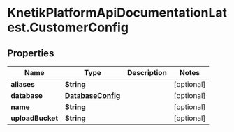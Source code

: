 # KnetikPlatformApiDocumentationLatest.CustomerConfig

## Properties
Name | Type | Description | Notes
------------ | ------------- | ------------- | -------------
**aliases** | **String** |  | [optional] 
**database** | [**DatabaseConfig**](DatabaseConfig.md) |  | [optional] 
**name** | **String** |  | [optional] 
**uploadBucket** | **String** |  | [optional] 


